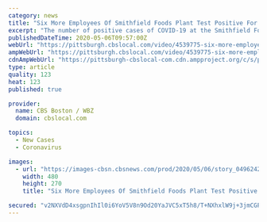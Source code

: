 ```yaml
---
category: news
title: "Six More Employees Of Smithfield Foods Plant Test Positive For Coronavirus"
excerpt: "The number of positive cases of COVID-19 at the Smithfield Foods Plant in Arnold has jumped from 6 to 12, according to the union president. KDKA's Lindsay Ward has the story."
publishedDateTime: 2020-05-06T09:57:00Z
webUrl: "https://pittsburgh.cbslocal.com/video/4539775-six-more-employees-of-smithfield-foods-plant-test-positive-for-coronavirus/"
ampWebUrl: "https://pittsburgh.cbslocal.com/video/4539775-six-more-employees-of-smithfield-foods-plant-test-positive-for-coronavirus/amp/"
cdnAmpWebUrl: "https://pittsburgh-cbslocal-com.cdn.ampproject.org/c/s/pittsburgh.cbslocal.com/video/4539775-six-more-employees-of-smithfield-foods-plant-test-positive-for-coronavirus/amp/"
type: article
quality: 123
heat: 123
published: true

provider:
  name: CBS Boston / WBZ
  domain: cbslocal.com

topics:
  - New Cases
  - Coronavirus

images:
  - url: "https://images-cbsn.cbsnews.com/prod/2020/05/06/story_04962424_1588740950.jpg"
    width: 480
    height: 270
    title: "Six More Employees Of Smithfield Foods Plant Test Positive For Coronavirus"

secured: "v2NXVdD4xsgpnIhIl0i6YoV5V8n9Od20YaJVC5xT5h8/T+NXhxlW9j+3jmCGPHZYKlhjrwCP9mgrFEXloHIOMcomp+KnEgde/YvUrS0WFbI4IEOsgf6gnfVQvoyrsiBRMjpYdrWu0EgWy8Tph3rVhJOQYsb1xc6P38EpY23bu3XfB8+QGkUaHkf5HLFT0t9Txcd+eVjWU9OF5Pl9WwueYjBWie2q4uecIfQo12KsQqf4gbjwN5DaWVjtdmY1PLvDlAf1e0RDENABMpmr2ZUEeNEPE50Pz6kE2ZiqlWazvuRaJ1XqJbJSWM5RDm3LckNpPjrBKD4K1bUcw3oNjpItxIji4CWtidqyrpVMgPGRIm2c3maozOCakswF4xJ2zFQ7QA+ONrUVoLgVdMT+P+h1OhT9qWaPv5/JXiFdttpu8+sSTmfFsGCzkfRJqHVMxOvnVhq4JnxZoimKk5Y2QgkDUkupwJquxTZ5GismG1WNU+Q=;VcCTpifcm2VnN1KMZQRHKA=="
---
```


